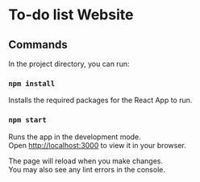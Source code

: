 # To-do list Website

## Commands

In the project directory, you can run:

### `npm install`

Installs the required packages for the React App to run. 

### `npm start`

Runs the app in the development mode.\
Open [http://localhost:3000](http://localhost:3000) to view it in your browser.

The page will reload when you make changes.\
You may also see any lint errors in the console.

